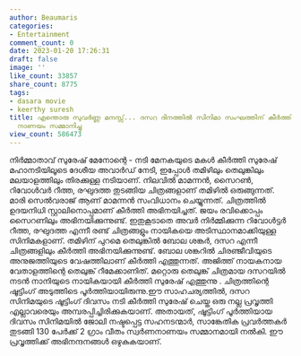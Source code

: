 ```yaml
---
author: Beaumaris
categories:
- Entertainment
comment_count: 0
date: 2023-01-20 17:26:31
draft: false
image: ''
like_count: 33857
share_count: 8775
tags:
- dasara movie
- keerthy suresh
title: എന്തൊരു സുവർണ്ണ മനസ്സ്... ദസറ ദിനത്തിൽ സിനിമാ സംഘത്തിന് കീർത്തി സുരേഷ് സ്വർണ്ണ
  നാണയം സമ്മാനിച്ചു
view_count: 586473
---
```


നിർമ്മാതാവ് സുരേഷ് മേനോന്റെ - നടി മേനകയുടെ മകൾ കീർത്തി സുരേഷ് മഹാനടിയിലൂടെ ദേശീയ അവാർഡ് നേടി, ഇപ്പോൾ തമിഴിലും തെലുങ്കിലും മലയാളത്തിലും തിരക്കുള്ള നടിയാണ്. നിലവിൽ മാമന്നൻ, സൈറൺ, റിവോൾവർ റീത്ത, രഘുദത്ത തുടങ്ങിയ ചിത്രങ്ങളാണ് തമിഴിൽ ഒരുങ്ങുന്നത്. മാരി സെൽവരാജ് ആണ് മാമന്നൻ സംവിധാനം ചെയ്യുന്നത്. ചിത്രത്തിൽ ഉദയനിധി സ്റ്റാലിനൊപ്പമാണ് കീർത്തി അഭിനയിച്ചത്. ജയം രവിക്കൊപ്പം സൈറണിലും അഭിനയിക്കുന്നുണ്ട്. ഇതുകൂടാതെ അവർ നിർമ്മിക്കുന്ന റിവോൾട്ടർ റീത്ത, രഘുദത്ത എന്നീ രണ്ട് ചിത്രങ്ങളും നായികയെ അടിസ്ഥാനമാക്കിയുള്ള സിനിമകളാണ്. തമിഴിന് ​​പുറമെ തെലുങ്കിൽ ബോല ശങ്കർ, ദസറ എന്നീ ചിത്രങ്ങളിലും കീർത്തി അഭിനയിക്കുന്നുണ്ട്. ബോല ശങ്കറിൽ ചിരഞ്ജീവിയുടെ അനുജത്തിയുടെ വേഷത്തിലാണ് കീർത്തി എത്തുന്നത്. അജിത്ത് നായകനായ വേതാളത്തിന്റെ തെലുങ്ക് റീമേക്കാണിത്. മറ്റൊരു തെലുങ്ക് ചിത്രമായ ദസറയിൽ നടൻ നാനിയുടെ നായികയായി കീർത്തി സുരേഷ് എത്തുന്നു . ചിത്രത്തിന്റെ ഷൂട്ടിംഗ് അടുത്തിടെ പൂർത്തിയായിരുന്നു.ഈ സാഹചര്യത്തിൽ, ദസറ സിനിമയുടെ ഷൂട്ടിംഗ് ദിവസം നടി കീർത്തി സുരേഷ് ചെയ്ത ഒരു നല്ല പ്രവൃത്തി എല്ലാവരെയും അമ്പരപ്പിച്ചിരിക്കുകയാണ്. അതായത്, ഷൂട്ടിംഗ് പൂർത്തിയായ ദിവസം സിനിമയിൽ ജോലി നഷ്ടപ്പെട്ട സഹനടന്മാർ, സാങ്കേതിക പ്രവർത്തകർ തുടങ്ങി 130 പേർക്ക് 2 ഗ്രാം വീതം സ്വർണനാണയം സമ്മാനമായി നൽകി. ഈ പ്രവൃത്തിക്ക് അഭിനന്ദനങ്ങൾ ഒഴുകുകയാണ്.